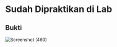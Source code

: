 # Sudah Dipraktikan di Lab
## Bukti
![Screenshot (460)](https://user-images.githubusercontent.com/106642549/209121139-2c54cb38-4ef7-47be-af55-a49f850af5cb.png)
